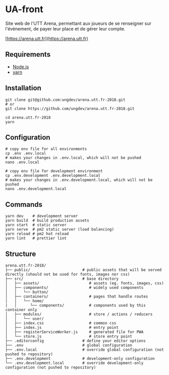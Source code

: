 # UA-front
Site web de l'UTT Arena, permettant aux joueurs de se renseigner sur l'événement, de payer leur place et de gérer leur compte.

[https://arena.utt.fr](https://arena.utt.fr)

## Requirements

* [Node.js](https://nodejs.org/)
* [yarn](https://yarnpkg.com/)

## Installation

```
git clone git@github.com:ungdev/arena.utt.fr-2018.git
# or
git clone https://github.com/ungdev/arena.utt.fr-2018.git

cd arena.utt.fr-2018
yarn
```

## Configuration

```
# copy env file for all environments
cp .env .env.local
# makes your changes in .env.local, which will not be pushed
nano .env.local

# copy env file for development environment
cp .env.development .env.development.local
# makes your changes in .env.development.local, which will not be pushed
nano .env.development.local
```

## Commands

```
yarn dev    # development server
yarn build  # build production assets
yarn start  # static server
yarn serve  # pm2 static server (load balancing)
yarn reload # pm2 hot reload
yarn lint   # prettier lint
```

## Structure

```
arena.utt.fr-2018/
├── public/                       # public assets that will be served directly (should not be used for fonts, images nor css)
├── src/                          # base directory
│   ├── assets/                      # assets (eg. fonts, images, css)
│   ├── components/                  # widely used components
│   │   └── button/
│   ├── containers/                  # pages that handle routes
│   │   └── home/
|   │      └── components/           # components used by this container only
│   ├── modules/                     # store / actions / reducers
│   │   └── user/
│   ├── index.css                    # common css
│   ├── index.js                     # entry point
│   ├── registerServiceWorker.js     # generated file for PWA
│   └── store.js                     # store entry point
├── .editorconfig                 # define your editor options
├── .env                          # global configuration
├── .env.local                    # override global configuration (not pushed to repository)
├── .env.development              # development-only configuration
└── .env.development.local        # override development-only configuration (not pushed to repository)
```
